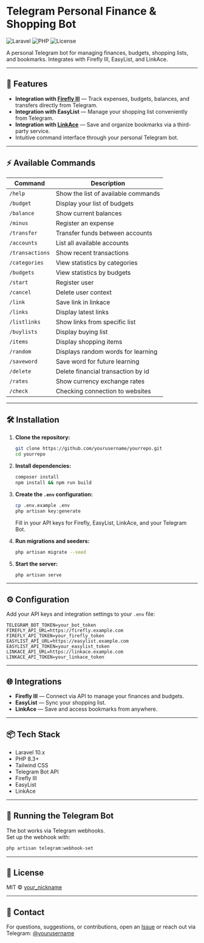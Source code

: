 # Telegram Personal Finance & Shopping Bot

![Laravel](https://img.shields.io/badge/laravel-10.x-red.svg)
![PHP](https://img.shields.io/badge/php-8.3-blue.svg)
![License](https://img.shields.io/github/license/yourusername/yourrepo.svg)

A personal Telegram bot for managing finances, budgets, shopping lists, and bookmarks. Integrates with Firefly III, EasyList, and LinkAce.

---

## 🚀 Features

- **Integration with [Firefly III](https://firefly-iii.org/)** — Track expenses, budgets, balances, and transfers directly from Telegram.
- **Integration with EasyList** — Manage your shopping list conveniently from Telegram.
- **Integration with [LinkAce](https://www.linkace.org/)** — Save and organize bookmarks via a third-party service.
- Intuitive command interface through your personal Telegram bot.

---

## ⚡️ Available Commands

| Command         | Description                         |
|-----------------|-------------------------------------|
| `/help`         | Show the list of available commands |
| `/budget`       | Display your list of budgets        |
| `/balance`      | Show current balances               |
| `/minus`        | Register an expense                 |
| `/transfer`     | Transfer funds between accounts     |
| `/accounts`     | List all available accounts         |
| `/transactions` | Show recent transactions            |
| `/categories`   | View statistics by categories       |
| `/budgets`      | View statistics by budgets          |
| `/start`        | Register user                       |
| `/cancel`       | Delete user context                 |
| `/link`         | Save link in linkace                |
| `/links`        | Display latest links                |
| `/listlinks`    | Show links from specific list       |
| `/buylists`     | Display buying list                 |
| `/items`        | Display shopping items              |
| `/random`       | Displays random words for learning  |
| `/saveword`     | Save word for future learning       |
| `/delete`       | Delete financial transaction by id  |
| `/rates`        | Show currency exchange rates        |
| `/check`        | Checking connection to websites     |

---

## 🛠️ Installation

1. **Clone the repository:**
    ```bash
    git clone https://github.com/yourusername/yourrepo.git
    cd yourrepo
    ```

2. **Install dependencies:**
    ```bash
    composer install
    npm install && npm run build
    ```

3. **Create the `.env` configuration:**
    ```bash
    cp .env.example .env
    php artisan key:generate
    ```
   Fill in your API keys for Firefly, EasyList, LinkAce, and your Telegram Bot.

4. **Run migrations and seeders:**
    ```bash
    php artisan migrate --seed
    ```

5. **Start the server:**
    ```bash
    php artisan serve
    ```

---

## ⚙️ Configuration

Add your API keys and integration settings to your `.env` file:

```
TELEGRAM_BOT_TOKEN=your_bot_token
FIREFLY_API_URL=https://firefly.example.com
FIREFLY_API_TOKEN=your_firefly_token
EASYLIST_API_URL=https://easylist.example.com
EASYLIST_API_TOKEN=your_easylist_token
LINKACE_API_URL=https://linkace.example.com
LINKACE_API_TOKEN=your_linkace_token
```

---

## 🌐 Integrations

- **Firefly III** — Connect via API to manage your finances and budgets.
- **EasyList** — Sync your shopping list.
- **LinkAce** — Save and access bookmarks from anywhere.

---

## 📦 Tech Stack

- Laravel 10.x
- PHP 8.3+
- Tailwind CSS
- Telegram Bot API
- Firefly III
- EasyList
- LinkAce

---

## 🤖 Running the Telegram Bot

The bot works via Telegram webhooks.  
Set up the webhook with:

```bash
php artisan telegram:webhook-set
```

---

## 📝 License

MIT © [your_nickname](https://github.com/semelyanov86)

---

## 💬 Contact

For questions, suggestions, or contributions, open an [Issue](https://github.com/semelyanov86/bot-new/issues) or reach out via Telegram: [@yourusername](https://t.me/sergeyem)
